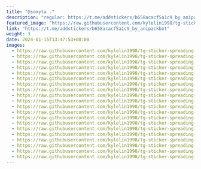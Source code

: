 ```yaml
---
title: "@somyta ."
description: "regular: https://t.me/addstickers/b658acacf5a1c9_by_anipackbot"
featured_image: "https://raw.githubusercontent.com/kylelin1998/tg-sticker-spreading-worldwide-images/main/img/3693a0e0-8801-42c6-98ef-e0a81952c40b.jpg"
link: "https://t.me/addstickers/b658acacf5a1c9_by_anipackbot"
weight: 3
date: 2024-01-15T13:47:53+08:00
images:
  - https://raw.githubusercontent.com/kylelin1998/tg-sticker-spreading-worldwide-images/main/img/3693a0e0-8801-42c6-98ef-e0a81952c40b.jpg
  - https://raw.githubusercontent.com/kylelin1998/tg-sticker-spreading-worldwide-images/main/img/f6767a8c-7035-4523-be0d-442ebb5633c5.jpg
  - https://raw.githubusercontent.com/kylelin1998/tg-sticker-spreading-worldwide-images/main/img/d39cc3a3-1942-4579-9b6f-632dd026350c.jpg
  - https://raw.githubusercontent.com/kylelin1998/tg-sticker-spreading-worldwide-images/main/img/61220dd5-a54a-4a88-a511-0dc357453cce.jpg
  - https://raw.githubusercontent.com/kylelin1998/tg-sticker-spreading-worldwide-images/main/img/b9066a0c-289d-4dcf-89c7-e90315b1985f.jpg
  - https://raw.githubusercontent.com/kylelin1998/tg-sticker-spreading-worldwide-images/main/img/458b606d-f5cb-4f89-8487-6b274b09d319.jpg
  - https://raw.githubusercontent.com/kylelin1998/tg-sticker-spreading-worldwide-images/main/img/dc62d17a-8589-4a38-9e86-1b346502ef60.jpg
  - https://raw.githubusercontent.com/kylelin1998/tg-sticker-spreading-worldwide-images/main/img/310fb1d9-06ac-48ba-83d2-36ccdb5acfda.jpg
  - https://raw.githubusercontent.com/kylelin1998/tg-sticker-spreading-worldwide-images/main/img/4658cd30-83ea-49f8-99f2-efa003c33bf7.jpg
  - https://raw.githubusercontent.com/kylelin1998/tg-sticker-spreading-worldwide-images/main/img/e1ab70db-aa57-410c-a616-4112608cd14a.jpg
  - https://raw.githubusercontent.com/kylelin1998/tg-sticker-spreading-worldwide-images/main/img/7c937cb4-a73d-4c6d-ab9b-079bf4951e2b.jpg
  - https://raw.githubusercontent.com/kylelin1998/tg-sticker-spreading-worldwide-images/main/img/73f56a52-61b5-4095-aa56-2acbba19493d.jpg
  - https://raw.githubusercontent.com/kylelin1998/tg-sticker-spreading-worldwide-images/main/img/412a79f9-04be-418e-9c75-1da3e7ff94e8.jpg
  - https://raw.githubusercontent.com/kylelin1998/tg-sticker-spreading-worldwide-images/main/img/bc35f8b5-a75a-47ce-9a0f-b57a06c39759.jpg
  - https://raw.githubusercontent.com/kylelin1998/tg-sticker-spreading-worldwide-images/main/img/5b764a62-cc96-4789-98b6-43b5e5b0c358.jpg
  - https://raw.githubusercontent.com/kylelin1998/tg-sticker-spreading-worldwide-images/main/img/f5e36e91-6d97-4564-b92b-46b269bfcbdb.jpg
  - https://raw.githubusercontent.com/kylelin1998/tg-sticker-spreading-worldwide-images/main/img/a80d7e7d-e783-4ae1-90fa-a51469fc3032.jpg
  - https://raw.githubusercontent.com/kylelin1998/tg-sticker-spreading-worldwide-images/main/img/745be2a9-1c64-4c1e-ade1-789d1511df33.jpg
  - https://raw.githubusercontent.com/kylelin1998/tg-sticker-spreading-worldwide-images/main/img/17b85832-1c74-4b00-9c76-7be5e649affd.jpg
  - https://raw.githubusercontent.com/kylelin1998/tg-sticker-spreading-worldwide-images/main/img/b9f0d48c-8159-4a73-a249-45c94344f076.jpg
---
```

